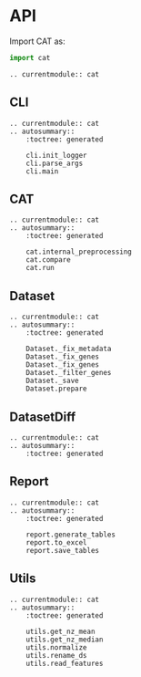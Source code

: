 # API

Import CAT as:

```python
import cat
```

```{eval-rst}
.. currentmodule:: cat
```

## CLI

```{eval-rst}
.. currentmodule:: cat
.. autosummary::
    :toctree: generated

    cli.init_logger
    cli.parse_args
    cli.main
```

## CAT

```{eval-rst}
.. currentmodule:: cat
.. autosummary::
    :toctree: generated

    cat.internal_preprocessing
    cat.compare
    cat.run
```

## Dataset

```{eval-rst}
.. currentmodule:: cat
.. autosummary::
    :toctree: generated

    Dataset._fix_metadata
    Dataset._fix_genes
    Dataset._fix_genes
    Dataset._filter_genes
    Dataset._save
    Dataset.prepare
```

## DatasetDiff

```{eval-rst}
.. currentmodule:: cat
.. autosummary::
    :toctree: generated
```

## Report

```{eval-rst}
.. currentmodule:: cat
.. autosummary::
    :toctree: generated

    report.generate_tables
    report.to_excel
    report.save_tables
```

## Utils

```{eval-rst}
.. currentmodule:: cat
.. autosummary::
    :toctree: generated

    utils.get_nz_mean
    utils.get_nz_median
    utils.normalize
    utils.rename_ds
    utils.read_features
```
